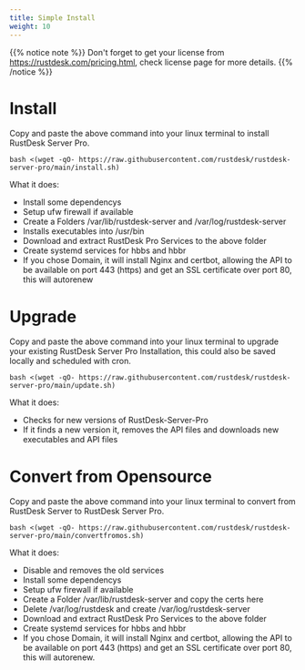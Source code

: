 ```yaml
---
title: Simple Install
weight: 10
---
```


{{% notice note %}} Don't forget to get your license from https://rustdesk.com/pricing.html, check license page for more details. {{% /notice %}}

# Install
Copy and paste the above command into your linux terminal to install RustDesk Server Pro.

`bash <(wget -qO- https://raw.githubusercontent.com/rustdesk/rustdesk-server-pro/main/install.sh)`

What it does:

- Install some dependencys
- Setup ufw firewall if available
- Create a Folders /var/lib/rustdesk-server and /var/log/rustdesk-server
- Installs executables into /usr/bin
- Download and extract RustDesk Pro Services to the above folder
- Create systemd services for hbbs and hbbr
- If you chose Domain, it will install Nginx and certbot, allowing the API to be available on port 443 (https) and get an SSL certificate over port 80, this will autorenew

# Upgrade
Copy and paste the above command into your linux terminal to upgrade your existing RustDesk Server Pro Installation, this could also be saved locally and scheduled with cron.

`bash <(wget -qO- https://raw.githubusercontent.com/rustdesk/rustdesk-server-pro/main/update.sh)`

What it does:

- Checks for new versions of RustDesk-Server-Pro
- If it finds a new version it, removes the API files and downloads new executables and API files

# Convert from Opensource

Copy and paste the above command into your linux terminal to convert from RustDesk Server to RustDesk Server Pro.

`bash <(wget -qO- https://raw.githubusercontent.com/rustdesk/rustdesk-server-pro/main/convertfromos.sh)`

What it does: 

- Disable and removes the old services
- Install some dependencys
- Setup ufw firewall if available
- Create a Folder /var/lib/rustdesk-server and copy the certs here
- Delete /var/log/rustdesk and create /var/log/rustdesk-server
- Download and extract RustDesk Pro Services to the above folder
- Create systemd services for hbbs and hbbr
- If you chose Domain, it will install Nginx and certbot, allowing the API to be available on port 443 (https) and get an SSL certificate over port 80, this will autorenew.
